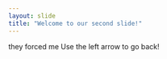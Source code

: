```yaml
---
layout: slide
title: "Welcome to our second slide!"
---
```

they forced me
Use the left arrow to go back!
